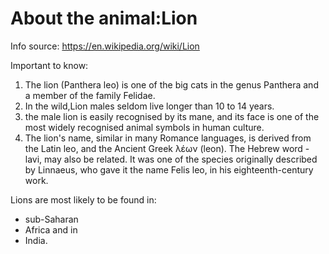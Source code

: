 # About the animal:Lion

Info source: https://en.wikipedia.org/wiki/Lion

Important to know:
  1. The lion (Panthera leo) is one of the big cats in the genus Panthera and a member of the family Felidae.
  3. In the wild,Lion males seldom live longer than 10 to 14 years.
  4. the male lion is easily recognised by its mane, and its face is one of
     the most widely recognised animal symbols in human culture.
  4. The lion's name, similar in many Romance languages, is derived from the Latin leo, and the Ancient Greek λέων (leon).
     The Hebrew word - lavi, may also be related.
     It was one of the species originally described by Linnaeus, who gave it
     the name Felis leo, in his eighteenth-century work.
     
 Lions are most likely to be found in:
  * sub-Saharan 
  * Africa and in 
  * India.
